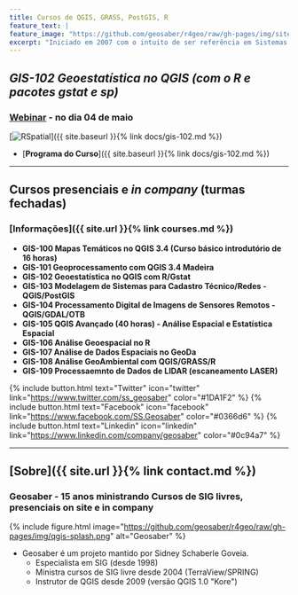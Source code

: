 ```yaml
---
title: Cursos de QGIS, GRASS, PostGIS, R
feature_text: |
feature_image: "https://github.com/geosaber/r4geo/raw/gh-pages/img/site_geosaber.png"
excerpt: "Iniciado em 2007 com o intuito de ser referência em Sistemas de Informações Geográficas Livres e Abertas, em especial nas suportadas pela [Fundação OSGeo](http://www.osgeo.org) como o ***QGIS*** e ***GRASS GIS***."
---
```

## ***GIS-102 Geoestatística no QGIS (com o R e pacotes gstat e sp)***
### [Webinar](https://meet.jit.si/cursoQR) - no dia 04 de maio
[![RSpatial](https://github.com/geosaber/r4geo/raw/gh-pages/img/poster_qgisr.png)]({{ site.baseurl }}{% link docs/gis-102.md %})
- [**Programa do Curso**]({{ site.baseurl }}{% link docs/gis-102.md %})

---
## Cursos presenciais e *in company* (turmas fechadas)
### [Informações]({{ site.url }}{% link courses.md %})
- **GIS-100 Mapas Temáticos no QGIS 3.4 (Curso básico introdutório de 16 horas)**
- **GIS-101 Geoprocessamento com QGIS 3.4 Madeira**
- **GIS-102 Geoestatística no QGIS com R/Gstat**
- **GIS-103 Modelagem de Sistemas para Cadastro Técnico/Redes - QGIS/PostGIS**
- **GIS-104 Processamento Digital de Imagens de Sensores Remotos - QGIS/GDAL/OTB**
- **GIS-105 QGIS Avançado (40 horas) - Análise Espacial e Estatística Espacial**
- **GIS-106 Análise Geoespacial no R**
- **GIS-107 Análise de Dados Espaciais no GeoDa**
- **GIS-108 Análise GeoAmbiental com QGIS/GRASS/R**
- **GIS-109 Processaemnto de Dados de LIDAR (escaneamento LASER)**

{% include button.html text="Twitter" icon="twitter" link="https://www.twitter.com/ss_geosaber" color="#1DA1F2" %} {% include button.html text="Facebook" icon="facebook" link="https://www.facebook.com/SS.Geosaber" color="#0366d6" %} {% include button.html text="Linkedin" icon="linkedin" link="https://www.linkedin.com/company/geosaber" color="#0c94a7" %}

---
## [Sobre]({{ site.url }}{% link contact.md %})
### Geosaber - 15 anos ministrando Cursos de SIG livres, presenciais on site e in company
{% include figure.html image="https://github.com/geosaber/r4geo/raw/gh-pages/img/qgis-splash.png" alt="Geosaber" %}
- Geosaber é um projeto mantido por Sidney Schaberle Goveia.
  - Especialista em SIG (desde 1998)
  - Ministra cursos de SIG livre desde 2004 (TerraView/SPRING)
  - Instrutor de QGIS desde 2009 (versão QGIS 1.0 "Kore") 
